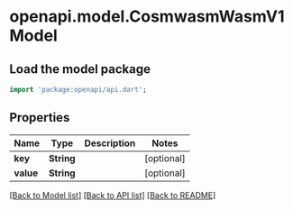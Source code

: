 # openapi.model.CosmwasmWasmV1Model

## Load the model package
```dart
import 'package:openapi/api.dart';
```

## Properties
Name | Type | Description | Notes
------------ | ------------- | ------------- | -------------
**key** | **String** |  | [optional] 
**value** | **String** |  | [optional] 

[[Back to Model list]](../README.md#documentation-for-models) [[Back to API list]](../README.md#documentation-for-api-endpoints) [[Back to README]](../README.md)



